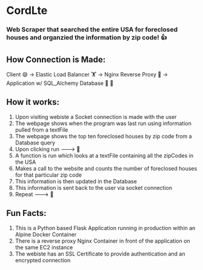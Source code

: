 # CordLte
### Web Scraper that searched the entire USA for foreclosed houses and organzied the information by zip code! :+1:

## How Connection is Made:
Client :smile: -> Elastic Load Balancer :weight_lifting: -> Nginx Reverse Proxy :arrows_counterclockwise: -> Application w/ SQL_Alchemy Database :apple: :convenience_store:

## How it works: 
1. Upon visiting webiste a Socket connection is made with the user 
2. The webpage shows when the program was last run using information pulled from a textFile
3. The webpage shows the top ten foreclosed houses by zip code from a Database query
4. Upon clicking run ---> :runner:
5. A function is run which looks at a textFile containing all the zipCodes in the USA
6. Makes a call to the website and counts the number of foreclosed houses for that particular zip code
7. This information is then updated in the Database 
8. This information is sent back to the user via socket connection
9. Repeat ---> :arrows_counterclockwise:

## Fun Facts:
1. This is a Python based Flask Application running in production within an Alpine Docker Container
2. There is a reverse proxy Nginx Container in front of the application on the same EC2 instance 
3. The webiste has an SSL Certificate to provide authentication and an encrypted connection 



